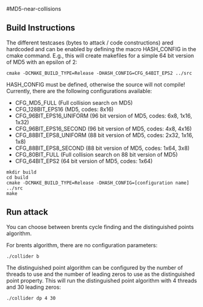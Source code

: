 #MD5-near-collisions

## Build Instructions

The different testcases (bytes to attack / code constructions) ared hardcoded and can be enabled by defining the macro HASH_CONFIG in the cmake command. E.g., this will create makefiles for a simple 64 bit version of MD5 with an epsilon of 2:

```
cmake -DCMAKE_BUILD_TYPE=Release -DHASH_CONFIG=CFG_64BIT_EPS2 ../src
```

HASH_CONFIG must be defined, otherwise the source will not compile! Currently, there are the following configurations available:

* CFG_MD5_FULL (Full collision search on MD5)
* CFG_128BIT_EPS16 (MD5, codes: 8x16)
* CFG_96BIT_EPS16_UNIFORM (96 bit version of MD5, codes: 6x8, 1x16, 1x32)
* CFG_96BIT_EPS16_SECOND (96 bit version of MD5, codes: 4x8, 4x16)
* CFG_88BIT_EPS8_UNIFORM (88 bit version of MD5, codes: 2x32, 1x16, 1x8)
* CFG_88BIT_EPS8_SECOND (88 bit version of MD5, codes: 1x64, 3x8)
* CFG_80BIT_FULL (Full collision search on 88 bit version of MD5)
* CFG_64BIT_EPS2 (64 bit version of MD5, codes: 1x64)

```
mkdir build
cd build
cmake -DCMAKE_BUILD_TYPE=Release -DHASH_CONFIG=[configuration name]  ../src
make
```
## Run attack

You can choose between brents cycle finding and the distinguished points algorithm.

For brents algorithm, there are no configuration parameters:

```
./collider b
```

The distinguished point algorithm can be configured by the number of threads to use and the number of leading zeros to use as the distinguished point property. This will run the distinguished point algorithm with 4 threads and 30 leading zeros:

```
./collider dp 4 30
```
